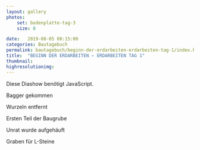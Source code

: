 ```yaml
---
layout: gallery
photos:
    set: bodenplatte-tag-3
    size: 8

date:   2019-08-05 08:15:00
categories: Bautagebuch
permalink: bautagebuch/beginn-der-erdarbeiten-erdarbeiten-tag-1/index.html
title:  "BEGINN DER ERDARBEITEN – ERDARBEITEN TAG 1"
thumbnail: 
highresolutionimg: 
---
```


<div class="entry-content">
<p class="jetpack-slideshow-noscript robots-nocontent">Diese Diashow benötigt JavaScript.</p>
<div id="gallery-332-7-slideshow" class="slideshow-window jetpack-slideshow slideshow-black" data-trans="fade" data-autostart="1" data-gallery="[{&quot;src&quot;:&quot;{{ site.GallerieDir }}/20190805_195414.jpg?fit=4032%2C1960&ssl=1&quot;,&quot;id&quot;:&quot;330&quot;,&quot;title&quot;:&quot;20190805_195414&quot;,&quot;alt&quot;:&quot;&quot;,&quot;caption&quot;:&quot;&quot;,&quot;itemprop&quot;:&quot;image&quot;},{&quot;src&quot;:&quot;{{ site.GallerieDir }}/20190805_195415.jpg?fit=4032%2C1960&ssl=1&quot;,&quot;id&quot;:&quot;329&quot;,&quot;title&quot;:&quot;20190805_195415&quot;,&quot;alt&quot;:&quot;&quot;,&quot;caption&quot;:&quot;&quot;,&quot;itemprop&quot;:&quot;image&quot;},{&quot;src&quot;:&quot;{{ site.GallerieDir }}/20190805_065807.jpg?fit=4032%2C1960&ssl=1&quot;,&quot;id&quot;:&quot;327&quot;,&quot;title&quot;:&quot;20190805_065807&quot;,&quot;alt&quot;:&quot;&quot;,&quot;caption&quot;:&quot;&quot;,&quot;itemprop&quot;:&quot;image&quot;},{&quot;src&quot;:&quot;{{ site.GallerieDir }}/20190805_195419.jpg?fit=4032%2C1960&ssl=1&quot;,&quot;id&quot;:&quot;324&quot;,&quot;title&quot;:&quot;20190805_195419&quot;,&quot;alt&quot;:&quot;&quot;,&quot;caption&quot;:&quot;&quot;,&quot;itemprop&quot;:&quot;image&quot;},{&quot;src&quot;:&quot;{{ site.GallerieDir }}/20190805_195413.jpg?fit=4032%2C1960&ssl=1&quot;,&quot;id&quot;:&quot;326&quot;,&quot;title&quot;:&quot;20190805_195413&quot;,&quot;alt&quot;:&quot;&quot;,&quot;caption&quot;:&quot;&quot;,&quot;itemprop&quot;:&quot;image&quot;},{&quot;src&quot;:&quot;{{ site.GallerieDir }}/20190805_195417.jpg?fit=4032%2C1960&ssl=1&quot;,&quot;id&quot;:&quot;322&quot;,&quot;title&quot;:&quot;20190805_195417&quot;,&quot;alt&quot;:&quot;&quot;,&quot;caption&quot;:&quot;&quot;,&quot;itemprop&quot;:&quot;image&quot;},{&quot;src&quot;:&quot;{{ site.GallerieDir }}/20190805_195418.jpg?fit=4032%2C1960&ssl=1&quot;,&quot;id&quot;:&quot;320&quot;,&quot;title&quot;:&quot;20190805_195418&quot;,&quot;alt&quot;:&quot;&quot;,&quot;caption&quot;:&quot;&quot;,&quot;itemprop&quot;:&quot;image&quot;},{&quot;src&quot;:&quot;{{ site.GallerieDir }}/20190805_195409.jpg?fit=4032%2C1960&ssl=1&quot;,&quot;id&quot;:&quot;318&quot;,&quot;title&quot;:&quot;20190805_195409&quot;,&quot;alt&quot;:&quot;&quot;,&quot;caption&quot;:&quot;&quot;,&quot;itemprop&quot;:&quot;image&quot;},{&quot;src&quot;:&quot;{{ site.GallerieDir }}/20190805_194957.jpg?fit=4032%2C1960&ssl=1&quot;,&quot;id&quot;:&quot;317&quot;,&quot;title&quot;:&quot;20190805_194957&quot;,&quot;alt&quot;:&quot;&quot;,&quot;caption&quot;:&quot;&quot;,&quot;itemprop&quot;:&quot;image&quot;},{&quot;src&quot;:&quot;{{ site.GallerieDir }}/20190805_195619.jpg?fit=4032%2C1960&ssl=1&quot;,&quot;id&quot;:&quot;316&quot;,&quot;title&quot;:&quot;20190805_195619&quot;,&quot;alt&quot;:&quot;&quot;,&quot;caption&quot;:&quot;&quot;,&quot;itemprop&quot;:&quot;image&quot;},{&quot;src&quot;:&quot;{{ site.GallerieDir }}/20190805_194959.jpg?fit=4032%2C1960&ssl=1&quot;,&quot;id&quot;:&quot;315&quot;,&quot;title&quot;:&quot;20190805_194959&quot;,&quot;alt&quot;:&quot;&quot;,&quot;caption&quot;:&quot;&quot;,&quot;itemprop&quot;:&quot;image&quot;},{&quot;src&quot;:&quot;{{ site.GallerieDir }}/20190805_194954.jpg?fit=4032%2C1960&ssl=1&quot;,&quot;id&quot;:&quot;314&quot;,&quot;title&quot;:&quot;20190805_194954&quot;,&quot;alt&quot;:&quot;&quot;,&quot;caption&quot;:&quot;&quot;,&quot;itemprop&quot;:&quot;image&quot;},{&quot;src&quot;:&quot;{{ site.GallerieDir }}/20190805_194956.jpg?fit=4032%2C1960&ssl=1&quot;,&quot;id&quot;:&quot;313&quot;,&quot;title&quot;:&quot;20190805_194956&quot;,&quot;alt&quot;:&quot;&quot;,&quot;caption&quot;:&quot;&quot;,&quot;itemprop&quot;:&quot;image&quot;},{&quot;src&quot;:&quot;{{ site.GallerieDir }}/20190805_195005.jpg?fit=4032%2C1960&ssl=1&quot;,&quot;id&quot;:&quot;312&quot;,&quot;title&quot;:&quot;20190805_195005&quot;,&quot;alt&quot;:&quot;&quot;,&quot;caption&quot;:&quot;&quot;,&quot;itemprop&quot;:&quot;image&quot;},{&quot;src&quot;:&quot;{{ site.GallerieDir }}/20190805_201428.jpg?fit=4032%2C1960&ssl=1&quot;,&quot;id&quot;:&quot;311&quot;,&quot;title&quot;:&quot;20190805_201428&quot;,&quot;alt&quot;:&quot;&quot;,&quot;caption&quot;:&quot;&quot;,&quot;itemprop&quot;:&quot;image&quot;},{&quot;src&quot;:&quot;{{ site.GallerieDir }}/20190805_195016.jpg?fit=4032%2C1960&ssl=1&quot;,&quot;id&quot;:&quot;310&quot;,&quot;title&quot;:&quot;20190805_195016&quot;,&quot;alt&quot;:&quot;&quot;,&quot;caption&quot;:&quot;&quot;,&quot;itemprop&quot;:&quot;image&quot;},{&quot;src&quot;:&quot;{{ site.GallerieDir }}/20190805_195000.jpg?fit=4032%2C1960&ssl=1&quot;,&quot;id&quot;:&quot;309&quot;,&quot;title&quot;:&quot;20190805_195000&quot;,&quot;alt&quot;:&quot;&quot;,&quot;caption&quot;:&quot;&quot;,&quot;itemprop&quot;:&quot;image&quot;},{&quot;src&quot;:&quot;{{ site.GallerieDir }}/20190805_201414.jpg?fit=4032%2C1960&ssl=1&quot;,&quot;id&quot;:&quot;307&quot;,&quot;title&quot;:&quot;20190805_201414&quot;,&quot;alt&quot;:&quot;&quot;,&quot;caption&quot;:&quot;&quot;,&quot;itemprop&quot;:&quot;image&quot;},{&quot;src&quot;:&quot;{{ site.GallerieDir }}/20190805_195003.jpg?fit=4032%2C1960&ssl=1&quot;,&quot;id&quot;:&quot;305&quot;,&quot;title&quot;:&quot;20190805_195003&quot;,&quot;alt&quot;:&quot;&quot;,&quot;caption&quot;:&quot;&quot;,&quot;itemprop&quot;:&quot;image&quot;},{&quot;src&quot;:&quot;{{ site.GallerieDir }}/20190805_201424.jpg?fit=4032%2C1960&ssl=1&quot;,&quot;id&quot;:&quot;304&quot;,&quot;title&quot;:&quot;20190805_201424&quot;,&quot;alt&quot;:&quot;&quot;,&quot;caption&quot;:&quot;&quot;,&quot;itemprop&quot;:&quot;image&quot;},{&quot;src&quot;:&quot;{{ site.GallerieDir }}/20190805_195019.jpg?fit=4032%2C1960&ssl=1&quot;,&quot;id&quot;:&quot;303&quot;,&quot;title&quot;:&quot;20190805_195019&quot;,&quot;alt&quot;:&quot;&quot;,&quot;caption&quot;:&quot;&quot;,&quot;itemprop&quot;:&quot;image&quot;},{&quot;src&quot;:&quot;{{ site.GallerieDir }}/20190805_065816.jpg?fit=4032%2C1960&ssl=1&quot;,&quot;id&quot;:&quot;302&quot;,&quot;title&quot;:&quot;20190805_065816&quot;,&quot;alt&quot;:&quot;&quot;,&quot;caption&quot;:&quot;&quot;,&quot;itemprop&quot;:&quot;image&quot;},{&quot;src&quot;:&quot;{{ site.GallerieDir }}/20190805_195421.jpg?fit=4032%2C1960&ssl=1&quot;,&quot;id&quot;:&quot;301&quot;,&quot;title&quot;:&quot;20190805_195421&quot;,&quot;alt&quot;:&quot;&quot;,&quot;caption&quot;:&quot;&quot;,&quot;itemprop&quot;:&quot;image&quot;},{&quot;src&quot;:&quot;{{ site.GallerieDir }}/20190805_195420.jpg?fit=4032%2C1960&ssl=1&quot;,&quot;id&quot;:&quot;297&quot;,&quot;title&quot;:&quot;20190805_195420&quot;,&quot;alt&quot;:&quot;&quot;,&quot;caption&quot;:&quot;&quot;,&quot;itemprop&quot;:&quot;image&quot;}]" itemscope itemtype="https://schema.org/ImageGallery"></div>

Bagger gekommen

Wurzeln entfernt

<!--more-->

Ersten Teil der Baugrube

Unrat wurde aufgehäuft

Graben für L-Steine



</div><!-- .entry-content -->
